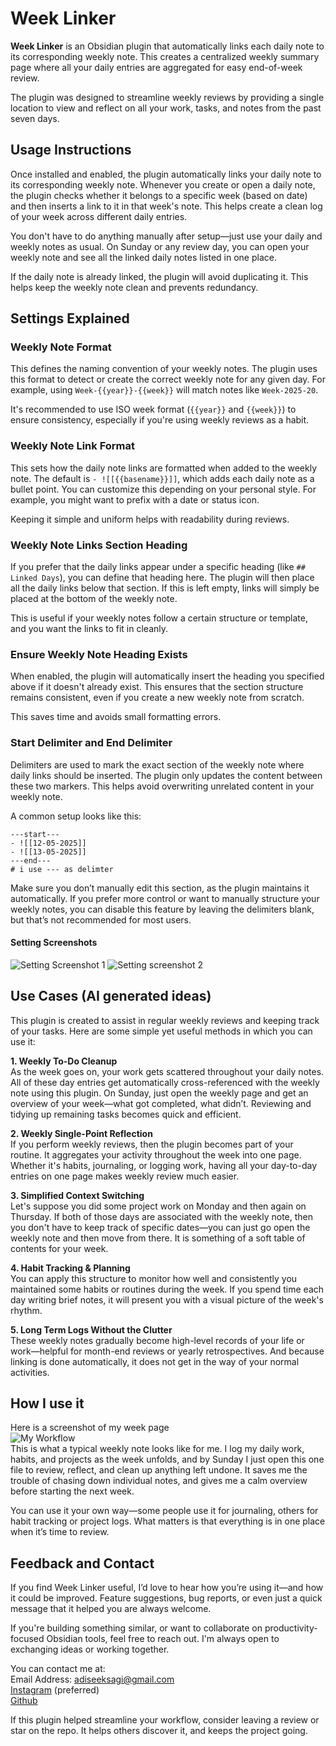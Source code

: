 # Week Linker
**Week Linker** is an Obsidian plugin that automatically links each daily note to its corresponding weekly note. This creates a centralized weekly summary page where all your daily entries are aggregated for easy end-of-week review.

The plugin was designed to streamline weekly reviews by providing a single location to view and reflect on all your work, tasks, and notes from the past seven days.
## Usage Instructions

Once installed and enabled, the plugin automatically links your daily note to its corresponding weekly note. Whenever you create or open a daily note, the plugin checks whether it belongs to a specific week (based on date) and then inserts a link to it in that week's note. This helps create a clean log of your week across different daily entries.

You don't have to do anything manually after setup—just use your daily and weekly notes as usual. On Sunday or any review day, you can open your weekly note and see all the linked daily notes listed in one place.

If the daily note is already linked, the plugin will avoid duplicating it. This helps keep the weekly note clean and prevents redundancy.

## Settings Explained

### Weekly Note Format

This defines the naming convention of your weekly notes. The plugin uses this format to detect or create the correct weekly note for any given day. For example, using `Week-{{year}}-{{week}}` will match notes like `Week-2025-20`.

It's recommended to use ISO week format (`{{year}}` and `{{week}}`) to ensure consistency, especially if you're using weekly reviews as a habit.

### Weekly Note Link Format

This sets how the daily note links are formatted when added to the weekly note. The default is 
`- ![[{{basename}}]]`, which adds each daily note as a bullet point. You can customize this depending on your personal style. For example, you might want to prefix with a date or status icon.

Keeping it simple and uniform helps with readability during reviews.

### Weekly Note Links Section Heading

If you prefer that the daily links appear under a specific heading (like `## Linked Days`), you can define that heading here. The plugin will then place all the daily links below that section. If this is left empty, links will simply be placed at the bottom of the weekly note.

This is useful if your weekly notes follow a certain structure or template, and you want the links to fit in cleanly.

### Ensure Weekly Note Heading Exists

When enabled, the plugin will automatically insert the heading you specified above if it doesn't already exist. This ensures that the section structure remains consistent, even if you create a new weekly note from scratch.

This saves time and avoids small formatting errors.

### Start Delimiter and End Delimiter

Delimiters are used to mark the exact section of the weekly note where daily links should be inserted. The plugin only updates the content between these two markers. This helps avoid overwriting unrelated content in your weekly note.

A common setup looks like this:

```
---start--- 
- ![[12-05-2025]] 
- ![[13-05-2025]] 
---end---
# i use --- as delimter
```
Make sure you don’t manually edit this section, as the plugin maintains it automatically. If you prefer more control or want to manually structure your weekly notes, you can disable this feature by leaving the delimiters blank, but that’s not recommended for most users.

#### Setting Screenshots
![Setting Screenshot 1](<Screenshots/Week Linker Settings SS 1.png>)
![Setting screenshot 2](<Screenshots/Week Linker Setting SS 2.png>)

## Use Cases (AI generated ideas)

This plugin is created to assist in regular weekly reviews and keeping track of your tasks. Here are some simple yet useful methods in which you can use it:

**1. Weekly To-Do Cleanup**  
As the week goes on, your work gets scattered throughout your daily notes. All of these day entries get automatically cross-referenced with the weekly note using this plugin. On Sunday, just open the weekly page and get an overview of your week—what got completed, what didn’t. Reviewing and tidying up remaining tasks becomes quick and efficient.

**2. Weekly Single-Point Reflection**  
If you perform weekly reviews, then the plugin becomes part of your routine. It aggregates your activity throughout the week into one page. Whether it's habits, journaling, or logging work, having all your day-to-day entries on one page makes weekly review much easier.

**3. Simplified Context Switching**  
Let's suppose you did some project work on Monday and then again on Thursday. If both of those days are associated with the weekly note, then you don't have to keep track of specific dates—you can just go open the weekly note and then move from there. It is something of a soft table of contents for your week.

**4. Habit Tracking & Planning**  
You can apply this structure to monitor how well and consistently you maintained some habits or routines during the week. If you spend time each day writing brief notes, it will present you with a visual picture of the week's rhythm.

**5. Long Term Logs Without the Clutter**  
These weekly notes gradually become high-level records of your life or work—helpful for month-end reviews or yearly retrospectives. And because linking is done automatically, it does not get in the way of your normal activities.

## How I use it
Here is a screenshot of my week page
<br>
![My Workflow](<Screenshots/Week linker My workflow.png>)
<br>
This is what a typical weekly note looks like for me. I log my daily work, habits, and projects as the week unfolds, and by Sunday I just open this one file to review, reflect, and clean up anything left undone. It saves me the trouble of chasing down individual notes, and gives me a calm overview before starting the next week.

You can use it your own way—some people use it for journaling, others for habit tracking or project logs. What matters is that everything is in one place when it’s time to review.

## Feedback and Contact
If you find Week Linker useful, I’d love to hear how you’re using it—and how it could be improved. Feature suggestions, bug reports, or even just a quick message that it helped you are always welcome.

If you're building something similar, or want to collaborate on productivity-focused Obsidian tools, feel free to reach out. I'm always open to exchanging ideas or working together.

You can contact me at:  
Email Address: adiseeksagi@gmail.com
<br>
[Instagram](https://www.instagram.com/adiseeksagi/?hl=en) (preferred)
<br>
[Github](https://github.com/adiseeksagi)

If this plugin helped streamline your workflow, consider leaving a review or star on the repo. It helps others discover it, and keeps the project going.
